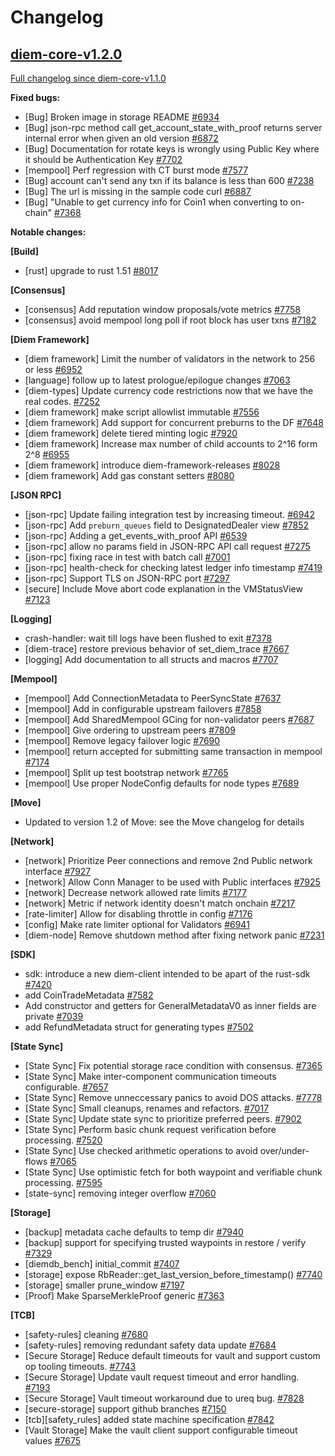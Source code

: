 # Changelog

## [diem-core-v1.2.0](https://github.com/diem/diem/tree/diem-core-v1.2.0)

[Full changelog since diem-core-v1.1.0](https://github.com/diem/diem/compare/diem-core-v1.1.0...diem-core-v1.2.0)

**Fixed bugs:**

- \[Bug\] Broken image in storage README [\#6934](https://github.com/diem/diem/issues/6934)
- \[Bug\] json-rpc method call get\_account\_state\_with\_proof returns server internal error when given an old version [\#6872](https://github.com/diem/diem/issues/6872)
- \[Bug\] Documentation for rotate keys is wrongly using Public Key where it should be Authentication Key [\#7702](https://github.com/diem/diem/issues/7702)
- \[mempool\] Perf regression with CT burst mode [\#7577](https://github.com/diem/diem/issues/7577)
- \[Bug\] account can't send any txn if its balance is less than 600 [\#7238](https://github.com/diem/diem/issues/7238)
- \[Bug\] The url is missing in the sample code curl [\#6887](https://github.com/diem/diem/issues/6887)
- \[Bug\] "Unable to get currency info for Coin1 when converting to on-chain" [\#7368](https://github.com/diem/diem/issues/7368)


**Notable changes:**

**[Build]**

- [rust] upgrade to rust 1.51 [\#8017](https://github.com/diem/diem/pull/8017)

**[Consensus]**

- [consensus] Add reputation window proposals/vote metrics [\#7758](https://github.com/diem/diem/pull/7758)
- [consensus] avoid mempool long poll if root block has user txns [\#7182](https://github.com/diem/diem/pull/7182)

**[Diem Framework]**

- [diem framework] Limit the number of validators in the network to 256 or less [\#6952](https://github.com/diem/diem/pull/6952)
- [language] follow up to latest prologue/epilogue changes [\#7063](https://github.com/diem/diem/pull/7063)
- [diem-types] Update currency code restrictions now that we have the real codes. [\#7252](https://github.com/diem/diem/pull/7252)
- [diem framework] make script allowlist immutable [\#7556](https://github.com/diem/diem/pull/7556)
- [diem framework] Add support for concurrent preburns to the DF [\#7648](https://github.com/diem/diem/pull/7648)
- [diem framework] delete tiered minting logic [\#7920](https://github.com/diem/diem/pull/7920)
- [diem framework] Increase max number of child accounts to 2^16 form 2^8 [\#6955](https://github.com/diem/diem/pull/6955)
- [diem framework] introduce diem-framework-releases [\#8028](https://github.com/diem/diem/pull/8028)
- [diem framework] Add gas constant setters  [\#8080](https://github.com/diem/diem/pull/8080)

**[JSON RPC]**

- [json-rpc] Update failing integration test by increasing timeout. [\#6942](https://github.com/diem/diem/pull/6942)
- [json-rpc] Add `preburn_queues` field to DesignatedDealer view [\#7852](https://github.com/diem/diem/pull/7852)
- [json-rpc] Adding a get_events_with_proof API [\#6539](https://github.com/diem/diem/pull/6539)
- [json-rpc] allow no params field in JSON-RPC API call request [\#7275](https://github.com/diem/diem/pull/7275)
- [json-rpc] fixing race in test with batch call [\#7001](https://github.com/diem/diem/pull/7001)
- [json-rpc] health-check for checking latest ledger info timestamp [\#7419](https://github.com/diem/diem/pull/7419)
- [json-rpc] Support TLS on JSON-RPC port [\#7297](https://github.com/diem/diem/pull/7297)
- [secure] Include Move abort code explanation in the VMStatusView [\#7123](https://github.com/diem/diem/pull/7123)

**[Logging]**

- crash-handler: wait till logs have been flushed to exit [\#7378](https://github.com/diem/diem/pull/7378)
- [diem-trace] restore previous behavior of set_diem_trace [\#7667](https://github.com/diem/diem/pull/7667)
- [logging] Add documentation to all structs and macros [\#7707](https://github.com/diem/diem/pull/7707)

**[Mempool]**

- [mempool] Add ConnectionMetadata to PeerSyncState [\#7637](https://github.com/diem/diem/pull/7637)
- [mempool] Add in configurable upstream failovers [\#7858](https://github.com/diem/diem/pull/7858)
- [mempool] Add SharedMempool GCing for non-validator peers [\#7687](https://github.com/diem/diem/pull/7687)
- [mempool] Give ordering to upstream peers [\#7809](https://github.com/diem/diem/pull/7809)
- [mempool] Remove legacy failover logic [\#7690](https://github.com/diem/diem/pull/7690)
- [mempool] return accepted for submitting same transaction in mempool [\#7174](https://github.com/diem/diem/pull/7174)
- [mempool] Split up test bootstrap network [\#7765](https://github.com/diem/diem/pull/7765)
- [mempool] Use proper NodeConfig defaults for node types [\#7689](https://github.com/diem/diem/pull/7689)

**[Move]**

- Updated to version 1.2 of Move: see the Move changelog for details

**[Network]**

- [network] Prioritize Peer connections and remove 2nd Public network interface [\#7927](https://github.com/diem/diem/pull/7927)
- [network] Allow Conn Manager to be used with Public interfaces [\#7925](https://github.com/diem/diem/pull/7925)
- [network] Decrease network allowed rate limits [\#7177](https://github.com/diem/diem/pull/7177)
- [network] Metric if network identity doesn't match onchain [\#7217](https://github.com/diem/diem/pull/7217)
- [rate-limiter] Allow for disabling throttle in config [\#7176](https://github.com/diem/diem/pull/7176)
- [config] Make rate limiter optional for Validators [\#6941](https://github.com/diem/diem/pull/6941)
- [diem-node] Remove shutdown method after fixing network panic [\#7231](https://github.com/diem/diem/pull/7231)

**[SDK]**

- sdk: introduce a new diem-client intended to be apart of the rust-sdk [\#7420](https://github.com/diem/diem/pull/7420)
- add CoinTradeMetadata [\#7582](https://github.com/diem/diem/pull/7582)
- Add constructor and getters for GeneralMetadataV0 as inner fields are private [\#7039](https://github.com/diem/diem/pull/7039)
- add RefundMetadata struct for generating types [\#7502](https://github.com/diem/diem/pull/7502)

**[State Sync]**

- [State Sync] Fix potential storage race condition with consensus. [\#7365](https://github.com/diem/diem/pull/7365)
- [State Sync] Make inter-component communication timeouts configurable. [\#7657](https://github.com/diem/diem/pull/7657)
- [State Sync] Remove unneccessary panics to avoid DOS attacks. [\#7778](https://github.com/diem/diem/pull/7778)
- [State Sync] Small cleanups, renames and refactors. [\#7017](https://github.com/diem/diem/pull/7017)
- [State Sync] Update state sync to prioritize preferred peers. [\#7902](https://github.com/diem/diem/pull/7902)
- [State Sync] Perform basic chunk request verification before processing. [\#7520](https://github.com/diem/diem/pull/7520)
- [State Sync] Use checked arithmetic operations to avoid over/under-flows [\#7065](https://github.com/diem/diem/pull/7065)
- [State Sync] Use optimistic fetch for both waypoint and verifiable chunk processing. [\#7595](https://github.com/diem/diem/pull/7595)
- [state-sync] removing integer overflow [\#7060](https://github.com/diem/diem/pull/7060)

**[Storage]**

- [backup] metadata cache defaults to temp dir [\#7940](https://github.com/diem/diem/pull/7940)
- [backup] support for specifying trusted waypoints in restore / verify [\#7329](https://github.com/diem/diem/pull/7329)
- [diemdb_bench] initial_commit [\#7407](https://github.com/diem/diem/pull/7407)
- [storage] expose RbReader::get_last_version_before_timestamp() [\#7740](https://github.com/diem/diem/pull/7740)
- [storage] smaller prune_window [\#7197](https://github.com/diem/diem/pull/7197)
- [Proof] Make SparseMerkleProof generic [\#7363](https://github.com/diem/diem/pull/7363)

**[TCB]**

- [safety-rules] cleaning [\#7680](https://github.com/diem/diem/pull/7680)
- [safety-rules] removing redundant safety data update [\#7684](https://github.com/diem/diem/pull/7684)
- [Secure Storage] Reduce default timeouts for vault and support custom op tooling timeouts. [\#7743](https://github.com/diem/diem/pull/7743)
- [Secure Storage] Update vault request timeout and error handling. [\#7193](https://github.com/diem/diem/pull/7193)
- [Secure Storage] Vault timeout workaround due to ureq bug. [\#7828](https://github.com/diem/diem/pull/7828)
- [secure-storage] support github branches [\#7150](https://github.com/diem/diem/pull/7150)
- [tcb][safety_rules] added state machine specification [\#7842](https://github.com/diem/diem/pull/7842)
- [Vault Storage] Make the vault client support configurable timeout values [\#7675](https://github.com/diem/diem/pull/7675)
